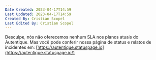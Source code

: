 ```yaml
---
Date Created: 2023-04-17T14:59
Last Updated: 2023-04-17T14:59
Created By: Cristian Scopel
Last Edited By: Cristian Scopel
---
```

Desculpe, nós não oferecemos nenhum SLA nos planos atuais do Autentique. Mas você pode conferir nossa página de status e relatos de incidentes em: [https://autentique.statuspage.io](https://autentique.statuspage.io/)